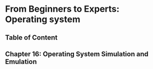 # From Beginners to Experts: Operating system
## Table of Content
## Chapter 16: Operating System Simulation and Emulation
